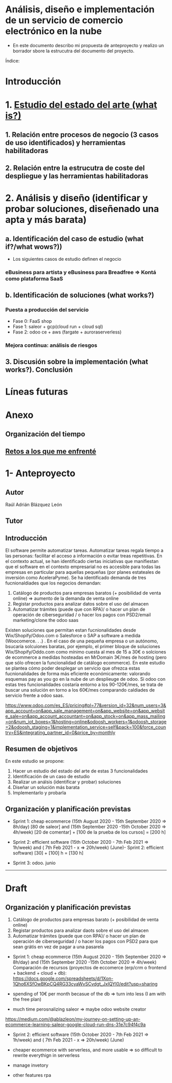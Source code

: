 # Análisis, diseño e implementación de un servicio de comercio electrónico en la nube

- En este documento describo mi propuesta de anteproyecto y realizo un borrador sbore la estrucutra del documento del proyecto.

Índice:

# Introducción
# 1. [Estudio del estado del arte (what is?)](https://github.com/ablazleon/Analysis-design-and-implementation-of-efficient-business-software-tools/blob/main/1-State%20of%20the%20art.md)
## 1. Relación entre procesos de negocio (3 casos de uso identificados) y herramientas habilitadoras
## 2. Relación entre la estrucutra de coste del despliegue y las herramientas habilitadoras
# 2. Análisis y diseño (identificar y probar soluciones, diseñenado una apta y más barata)
## a. Identificación del caso de estudio (what if?/what wows?))
- Los siguientes casos de estudio definen el negocio
### eBusiness para artista y eBusiness para Breadfree => Kontá como plataforma SaaS
## b. Identificación de soluciones (what works?)
### Puesta a producción del servicio 
- Fase 0: FaaS shop
- Fase 1: saleor + gcp(cloud run + cloud sql)
- Fase 2: odoo ce + aws (fargate + auroraserverless)
### Mejora continua: análisis de riesgos
## 3. Discusión sobre la implementación (what works?). Conclusión
# Líneas futuras
# Anexo
## Organización del tiempo
## [Retos a los que me enfrenté](https://github.com/ablazleon/Analysis-design-and-implementation-of-efficient-business-software-tools/blob/main/RetosALosQueMeEnfrente.md)

# 1- Anteproyecto

## Autor

Raúl Adrián Blázquez León

## Tutor

## Introducción

El software permite automatizar tareas. Automatizar tareas regala tiempo a las personas: facilitar el acceso a información o evitar treas repetitivas. En el contexto actual, se han identificado ciertas iniciativas que manifiestan que el software en el contexto empresarial no es accesible para todas las empresas en particular para aquellas pequeñas (por planes estateales de inversión como AceleraPyme). Se ha identificado demanda de tres fucnionaldiades que los negocios demandan:

1. Catálogo de productos para empresas baratos (+ posibilidad de venta online) => aumento de la demanda de venta online
2. Registar productos para analizar datos sobre el uso del almacen
3. Automatizar trámites (puede que con RPA)/ o hacer un plan de operación de ciberseguridad / o hacer los pagos con PSD2/email marketing/clone the odoo saas

Existen soluciones que permitan estan fucnionalidades desde Wix/Shopify/Odoo.com o Salesforce o SAP a software a medida (Woocomerce. . .) . En el caso de una pequeña empresa o un autónomo, bsucaría solcuiones baratas, por ejemplo, el primer bloque de soluciones Wix/Shopify/Oddo.com como mínimo cuesta al mes de 15 a 30€ o solciones de ecommerce a medidas hosteadas en MrDomain 3€/mes de hosting (pero que sólo ofrecen la funcionalidad de catálogo ecommerce). En este estudio se plantea cómo poder desplegar un servicio que ofrezca estas fucnionalidades de forma más eficiente económicamente: valorando esquemas pay as you go en la nube de un desplieuge de odoo. Si odoo con estas tres funcionalidades costaría entorno a los 90-120€/mes, se trata de buscar una solución en torno a los 60€/mes comparando caldiades de servicio frente a odoo saas.

https://www.odoo.com/es_ES/pricing#pl=77&version_id=32&num_users=3&app_account=on&app_sale_management=on&app_website=on&app_website_sale=on&app_account_accountant=on&app_stock=on&app_mass_mailing=on&num_iot_boxes=1&hosting=online&odoosh_workers=1&odoosh_storage=2&odoosh_staging=1&implementation_service=self&pack=100&force_country=ES&integrating_partner_id=0&price_by=monthly

## Resumen de objetivos

En este estudio se propone:

1. Hacer un estudio del estado del arte de estas 3 funcionalidades
2. Identificación de un caso de estudio
3. Realizar un análsis (identificar y probar) soluciones
4. Diseñar un solución más barata
5. Implementarlo y probarla

## Organización y planificación previstas

- Sprint 1: cheap ecommerce (15th August 2020 - 15th September 2020 => 8h/day) [80 de saleor] and  (15th September 2020 -15th October 2020 => 4h/week) [20 de comentar] + [100 de la prueba de los cursos] = [200 h]

- Sprint 2: efficient software (15th October 2020 - 7th Feb 2021 => 1h/week) and ( 7th Feb 2021 - x => 20h/week) (June)- Sprint 2: efficient software) [30] + [100] h = [130 h]

- Sprint 3: odoo. junio


---------------

# Draft

## Organización y planificación previstas

1. Catálogo de productos para empresas barato (+ posibilidad de venta online)
2. Registar productos para analizar daots sobre el uso del almacen
3. Automatizar trámites (puede que con RPA)/ o hacer un plan de operación de ciberseguridad / o hacer los pagos con PSD2 para que sean grátis en vez de pagar a una pasarela

- Sprint 1: cheap ecommerce (15th August 2020 - 15th September 2020 => 8h/day) and  (15th September 2020 -15th October 2020 => 4h/week)
Comparación de recursos (proyectos de eccomerce (erp/crm o frontend + backend + cloud + db):
https://docs.google.com/spreadsheets/d/1Xon-1Qho6XSfOwBKpCQ4RG33cyaWvSCvdgt_JxIQYl0/edit?usp=sharing
- spending of 10€ per month becasue of the db => turn into less (I am with the free plan)

- much time perosnalizing saleor => maybe odoo website creator

https://medium.com/@ablazleon/my-journey-on-setting-up-an-ecommerce-learning-saleor-google-cloud-run-dns-31e7c94f4c9a

- Sprint 2: efficient software (15th October 2020 - 7th Feb 2021 => 1h/week) and ( 7th Feb 2021 - x => 20h/week) (June)

- cheaper ecommerce with serverless, and more usable => so difficult to rewrite everythign in serverless
- manage invetory
- other features rpa
